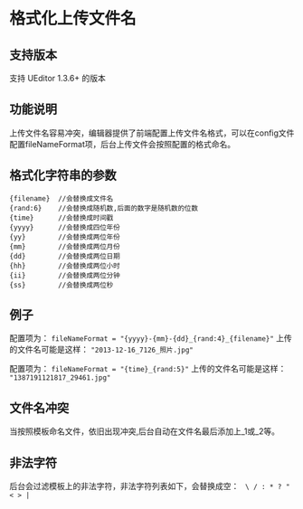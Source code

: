 # 格式化上传文件名

## 支持版本 ##
支持 UEditor 1.3.6+ 的版本

## 功能说明 ##
上传文件名容易冲突，编辑器提供了前端配置上传文件名格式，可以在config文件配置fileNameFormat项，后台上传文件会按照配置的格式命名。

## 格式化字符串的参数 ##
```
{filename}  //会替换成文件名
{rand:6}    //会替换成随机数,后面的数字是随机数的位数
{time}      //会替换成时间戳
{yyyy}      //会替换成四位年份
{yy}        //会替换成两位年份
{mm}        //会替换成两位月份
{dd}        //会替换成两位日期
{hh}        //会替换成两位小时
{ii}        //会替换成两位分钟
{ss}        //会替换成两位秒
```

## 例子 ##
配置项为：
``` fileNameFormat = "{yyyy}-{mm}-{dd}_{rand:4}_{filename}" ```
上传的文件名可能是这样：
``` "2013-12-16_7126_照片.jpg" ```

配置项为：
``` fileNameFormat = "{time}_{rand:5}" ```
上传的文件名可能是这样：
``` "1387191121817_29461.jpg" ```

## 文件名冲突 ##
当按照模板命名文件，依旧出现冲突,后台自动在文件名最后添加上_1或_2等。

## 非法字符 ##
后台会过滤模板上的非法字符，非法字符列表如下，会替换成空：
``` \ / : * ? " < > |```
